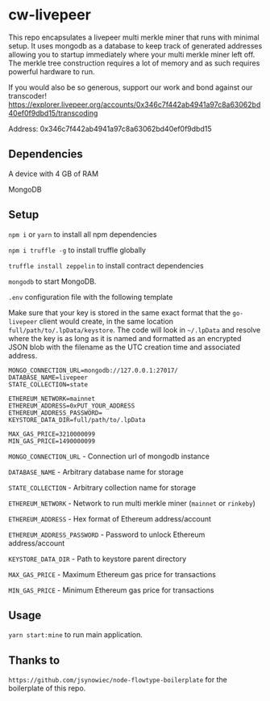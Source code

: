 # cw-livepeer
This repo encapsulates a livepeer multi merkle miner that runs with minimal setup. It uses mongodb as a database to keep track of generated addresses allowing you to startup immediately where your multi merkle miner left off. The merkle tree construction requires a lot of memory and as such requires powerful hardware to run.

If you would also be so generous, support our work and bond against our transcoder!
https://explorer.livepeer.org/accounts/0x346c7f442ab4941a97c8a63062bd40ef0f9dbd15/transcoding

Address: 0x346c7f442ab4941a97c8a63062bd40ef0f9dbd15

## Dependencies
A device with 4 GB of RAM

MongoDB

## Setup
`npm i` or `yarn` to install all npm dependencies

`npm i truffle -g` to install truffle globally

`truffle install zeppelin` to install contract dependencies

`mongodb` to start MongoDB.

`.env` configuration file with the following template

Make sure that your key is stored in the same exact format that the `go-livepeer` client would create, in the same location `full/path/to/.lpData/keystore`. The code will look in `~/.lpData` and resolve where the key is as long as it is named and formatted as an encrypted JSON blob with the filename as the UTC creation time and associated address. 
```
MONGO_CONNECTION_URL=mongodb://127.0.0.1:27017/
DATABASE_NAME=livepeer
STATE_COLLECTION=state

ETHEREUM_NETWORK=mainnet
ETHEREUM_ADDRESS=0xPUT_YOUR_ADDRESS
ETHEREUM_ADDRESS_PASSWORD=
KEYSTORE_DATA_DIR=full/path/to/.lpData

MAX_GAS_PRICE=3210000099
MIN_GAS_PRICE=1490000099
```

`MONGO_CONNECTION_URL`      - Connection url of mongodb instance

`DATABASE_NAME`             - Arbitrary database name for storage

`STATE_COLLECTION`          - Arbitrary collection name for storage

`ETHEREUM_NETWORK`          - Network to run multi merkle miner (`mainnet` or `rinkeby`)

`ETHEREUM_ADDRESS`          - Hex format of Ethereum address/account

`ETHEREUM_ADDRESS_PASSWORD` - Password to unlock Ethereum address/account

`KEYSTORE_DATA_DIR`         - Path to keystore parent directory

`MAX_GAS_PRICE`             - Maximum Ethereum gas price for transactions

`MIN_GAS_PRICE`             - Minimum Ethereum gas price for transactions

## Usage
`yarn start:mine` to run main application.

## Thanks to
`https://github.com/jsynowiec/node-flowtype-boilerplate` for the boilerplate of this repo.
